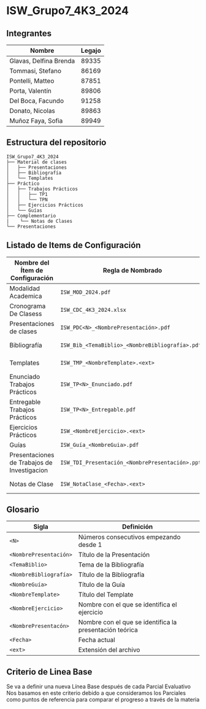 # ISW_Grupo7_4K3_2024

## Integrantes 

| Nombre                   | Legajo               |
|------------------------- |----------------------|
| Glavas, Delfina Brenda   | 89335                |
| Tommasi, Stefano         | 86169                |
| Pontelli, Matteo         | 87851                |
| Porta, Valentín          | 89806                |
| Del Boca, Facundo        | 91258                |
| Donato, Nicolas          | 89863                |
| Muñoz Faya, Sofia        | 89949                |


## Estructura del repositorio
```
ISW_Grupo7_4K3_2024
├── Material de clases
│   ├── Presentaciones
│   ├── Bibliografía
│   └── Templates
├── Práctico
│   ├── Trabajos Prácticos
│   │   ├── TP1
│   │   └── TPN
│   ├── Ejercicios Prácticos
│   └── Guías
├── Complementario
|    └── Notas de Clases
└── Presentaciones

```
## Listado de Items de Configuración

| Nombre del Ítem de Configuración  | Regla de Nombrado                           | Ubicación Física                                                        |
|-----------------------------------|---------------------------------------------|--------------------------------------------------------------------------|
| Modalidad Academica          | `ISW_MOD_2024.pdf`             | \ISW_Grupo7_4K3_2024\                      |
| Cronograma De Clasess          | `ISW_CDC_4K3_2024.xlsx`             | \ISW_Grupo7_4K3_2024\                      |
| Presentaciones de clases          | `ISW_PDC<N>_<NombrePresentación>.pdf`             | \ISW_Grupo7_4K3_2024\Material De Clase\Presentaciones\                      |
| Bibliografía                      | `ISW_Bib_<TemaBiblio>_<NombreBibliografía>.pdf` | \ISW_Grupo7_4K3_2024/Material De Clase\Bibliografía\                   |
| Templates                         | `ISW_TMP_<NombreTemplate>.<ext>`              | \ISW_Grupo7_4K3_2024/Material De Clase\Templates\                         |
| Enunciado Trabajos Prácticos      | `ISW_TP<N>_Enunciado.pdf`                         | \ISW_Grupo7_4K3_2024/Práctico\Trabajos Prácticos\`TP<N>`\                   |
| Entregable Trabajos Prácticos     | `ISW_TP<N>_Entregable.pdf`                        | \ISW_Grupo7_4K3_2024\Práctico\Trabajos Prácticos\`TP<N>`\                   |
| Ejercicios Prácticos                   | `ISW_<NombreEjercicio>.<ext>`                      | \ISW_Grupo7_4K3_2024\Práctico\Ejercicios Prácticos\                           |
| Guías                             | `ISW_Guía_<NombreGuia>.pdf`                 | \ISW_Grupo7_4K3_2024\Práctico\Guías\                                      |
| Presentaciones de Trabajos de Investigacion                            | `ISW_TDI_Presentación_<NombrePresentación>.pptx`                 | /ISW_Grupo7_4K3_2024/Trabajos De Investigación/
| Notas de Clase                    | `ISW_NotaClase_<Fecha>.<ext>`                     | \ISW_Grupo7_4K3_2024\Complementario\Notas De Clase\                        |


## Glosario

| Sigla                  | Definición                           |
|------------------------|--------------------------------------|
| `<N>`                  | Números consecutivos empezando desde 1     |
| `<NombrePresentación>` | Título de la Presentación            |
| `<TemaBiblio>`         | Tema de la Bibliografía              |
| `<NombreBibliografía>` | Título de la Bibliografía       |
| `<NombreGuía>`    | Título de la Guía                    |
| `<NombreTemplate>`| Título del Template                  |
|`<NombreEjercicio>`| Nombre con el que se identifica el ejercicio|
|`<NombrePresentacón>`| Nombre con el que se identifica la presentación teórica|
| `<Fecha>`              | Fecha actual                         |
| `<ext>`                | Extensión del archivo                |
## Criterio de Linea Base

Se va a definir una nueva Línea Base después de cada Parcial Evaluativo
Nos basamos en este criterio debido a que consideramos los Parciales como puntos de referencia para comparar el progreso a través de la materia

